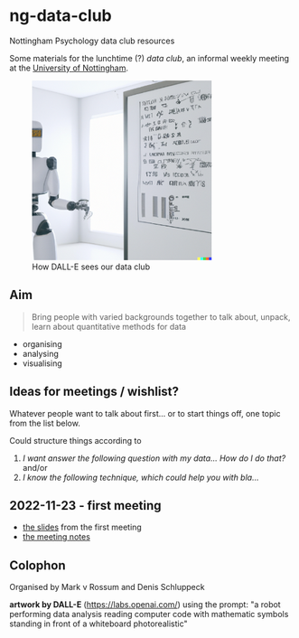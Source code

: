 # ng-data-club

Nottingham Psychology data club resources

Some materials for the lunchtime (?) *data club*, an informal weekly meeting at the [University of Nottingham](https://www.nottingham.ac.uk/psychology/).

<figure>

<img src="images/dall-e-image.png" width="75%"/>
<br>
<caption>How DALL-E sees our data club</caption>
</figure>

## Aim

>Bring people with varied backgrounds together to talk about, unpack, learn about quantitative methods for data

- organising
- analysing
- visualising

## Ideas for meetings / wishlist?

Whatever people want to talk about first... or to start things off, one topic from the list below.

Could structure things according to

1. *I want answer the following question with my data... How do I do that?* and/or
2. *I know the following technique, which could help you with bla...*

## 2022-11-23 - first meeting

- [the slides](./2022-11-23-first-meeting.html) from the first meeting
- [the meeting notes](./2022-11-23-meeting-notes.md) 


## Colophon

Organised by Mark v Rossum and Denis Schluppeck

**artwork by DALL-E** (https://labs.openai.com/) using the prompt: "a robot performing data analysis reading computer code with mathematic symbols standing in front of a whiteboard photorealistic"